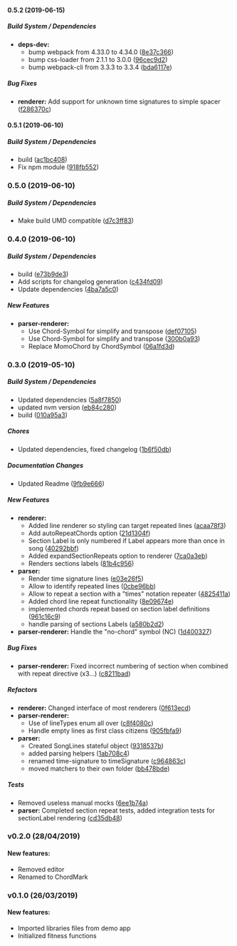 #### 0.5.2 (2019-06-15)

##### Build System / Dependencies

* **deps-dev:**
  *  bump webpack from 4.33.0 to 4.34.0 ([8e37c366](https://github.com/no-chris/chord-mark/commit/8e37c3669009b22b36865d1af58afb2aa459049a))
  *  bump css-loader from 2.1.1 to 3.0.0 ([96cec9d2](https://github.com/no-chris/chord-mark/commit/96cec9d226c359a100b23166e504828d734eed77))
  *  bump webpack-cli from 3.3.3 to 3.3.4 ([bda6117e](https://github.com/no-chris/chord-mark/commit/bda6117e982a627a8aea5e6cb2d68b732931306d))

##### Bug Fixes

* **renderer:**  Add support for unknown time signatures to simple spacer ([f286370c](https://github.com/no-chris/chord-mark/commit/f286370c29381f7e96a0eb0c9016a44526500e5b))

#### 0.5.1 (2019-06-10)

##### Build System / Dependencies

*  build ([ac1bc408](https://github.com/no-chris/chord-mark/commit/ac1bc408051e4cfa1f3c5dea83cbb3b2e820bb3e))
*  Fix npm module ([918fb552](https://github.com/no-chris/chord-mark/commit/918fb552e73740e1ca384d60aeea1fdea42f21a7))

### 0.5.0 (2019-06-10)

##### Build System / Dependencies

*  Make build UMD compatible ([d7c3ff83](https://github.com/no-chris/chord-mark/commit/d7c3ff83c77eedfb052ad0671dd2ac6dfb7dce24))

### 0.4.0 (2019-06-10)

##### Build System / Dependencies

*  build ([e73b9de3](https://github.com/no-chris/chord-mark/commit/e73b9de312ceb71bfccac603461e743361d5ef5a))
*  Add scripts for changelog generation ([c434fd09](https://github.com/no-chris/chord-mark/commit/c434fd0983363da0b61299016e8f3c5bf4df7a9d))
*  Update dependencies ([4ba7a5c0](https://github.com/no-chris/chord-mark/commit/4ba7a5c05e9a4c134504f459ad0f290ff3502a0b))

##### New Features

* **parser-renderer:**
  *  Use Chord-Symbol for simplify and transpose ([def07105](https://github.com/no-chris/chord-mark/commit/def0710581c60c7e9e12655f2da9312c7237c0fe))
  *  Use Chord-Symbol for simplify and transpose ([300b0a93](https://github.com/no-chris/chord-mark/commit/300b0a932a3444771eb8b3442177c3315f0bf414))
  *  Replace MomoChord by ChordSymbol ([06a1fd3d](https://github.com/no-chris/chord-mark/commit/06a1fd3d5585efe0d665b16534e2f98ad8ba8a6d))

### 0.3.0 (2019-05-10)

##### Build System / Dependencies

*  Updated dependencies ([5a8f7850](https://github.com/no-chris/chord-mark/commit/5a8f7850425618f5f97006a3ea0a0d58b335019f))
*  updated nvm version ([eb84c280](https://github.com/no-chris/chord-mark/commit/eb84c2807fa1898e94f77a866e5274bb2c0e41d7))
*  build ([010a95a3](https://github.com/no-chris/chord-mark/commit/010a95a3bb00a03ec2c61c7160a18dbf6312c637))

##### Chores

*  Updated dependencies, fixed changelog ([1b6f50db](https://github.com/no-chris/chord-mark/commit/1b6f50db493a688e6e2c8f2e6460ae8d6d17f5ba))

##### Documentation Changes

*  Updated Readme ([9fb9e666](https://github.com/no-chris/chord-mark/commit/9fb9e6667e94944b9661b1357f14b69a489de4ec))

##### New Features

* **renderer:**
  *  Added line renderer so styling can target repeated lines ([acaa78f3](https://github.com/no-chris/chord-mark/commit/acaa78f35792735926859abbc09d1d96b842c343))
  *  Add autoRepeatChords option ([21d1304f](https://github.com/no-chris/chord-mark/commit/21d1304fc309ad5dee326f13f2510b545ea138cc))
  *  Section Label is only numbered if Label appears more than once in song ([40292bbf](https://github.com/no-chris/chord-mark/commit/40292bbf24119f72587886f634a18b0cacd96c71))
  *  Added expandSectionRepeats option to renderer ([7ca0a3eb](https://github.com/no-chris/chord-mark/commit/7ca0a3eb6835c48c19da9205a0d3dac8e2fc5ae9))
  *  Renders sections labels ([81b4c956](https://github.com/no-chris/chord-mark/commit/81b4c956cf87688e9d3e0596c292851635c1db0f))
* **parser:**
  *  Render time signature lines ([e03e26f5](https://github.com/no-chris/chord-mark/commit/e03e26f58feb2fb80cfb5464f0bdcd851d894c7c))
  *  Allow to identify repeated lines ([0cbe96bb](https://github.com/no-chris/chord-mark/commit/0cbe96bbde4e0bd0afcaa2b4ca7ceaf9b8cbfc50))
  *  Allow to repeat a section with a "times" notation repeater ([4825411a](https://github.com/no-chris/chord-mark/commit/4825411a6703986274c3f7180d40ae76dc642855))
  *  Added chord line repeat functionality ([8e09674e](https://github.com/no-chris/chord-mark/commit/8e09674ecfb6861501764a06dc3a31c5b2410206))
  *  implemented chords repeat based on section label definitions ([961c16c9](https://github.com/no-chris/chord-mark/commit/961c16c9df2ef3772cc8dd1063d2dafa49355bcf))
  *  handle parsing of sections Labels ([a580b2d2](https://github.com/no-chris/chord-mark/commit/a580b2d2dff8f2616c87c55771925618cd5898d8))
* **parser-renderer:**  Handle the "no-chord" symbol (NC) ([1d400327](https://github.com/no-chris/chord-mark/commit/1d4003274c20a337e18de85deeb5707a8e807803))

##### Bug Fixes

* **parser-renderer:**  Fixed incorrect numbering of section when combined with repeat directive (x3...) ([c8211bad](https://github.com/no-chris/chord-mark/commit/c8211badbd2463610314d03d958695c0b94be703))

##### Refactors

* **renderer:**  Changed interface of most renderers ([0f613ecd](https://github.com/no-chris/chord-mark/commit/0f613ecd7815f9905ccd39c25dcef728857c55f5))
* **parser-renderer:**
  *  Use of lineTypes enum all over ([c8f4080c](https://github.com/no-chris/chord-mark/commit/c8f4080ce7c0a4dd57b98d7292169f5313842898))
  *  Handle empty lines as first class citizens ([905fbfa9](https://github.com/no-chris/chord-mark/commit/905fbfa906506d6a37e6259c21ae69078c627de5))
* **parser:**
  *  Created SongLines stateful object ([9318537b](https://github.com/no-chris/chord-mark/commit/9318537bb711c37b2f0098e61c80f4ce3c7e5f1b))
  *  added parsing helpers ([1ab708c4](https://github.com/no-chris/chord-mark/commit/1ab708c428ff6c7c8ebada3059b1ddec2193236b))
  *  renamed time-signature to timeSignature ([c964863c](https://github.com/no-chris/chord-mark/commit/c964863c7a496b425b6680a33154584ffffe5f67))
  *  moved matchers to their own folder ([bb478bde](https://github.com/no-chris/chord-mark/commit/bb478bdee2e5e2632cb879fb0eb7b5a682024645))

##### Tests

*  Removed useless manual mocks ([6ee1b74a](https://github.com/no-chris/chord-mark/commit/6ee1b74a2c4020a4f1cc2b3f3de5f8724686d162))
* **parser:**  Completed section repeat tests, added integration tests for sectionLabel rendering ([cd35db48](https://github.com/no-chris/chord-mark/commit/cd35db489e34dacc2d34db86c262b4709f54f48b))


### v0.2.0 (28/04/2019)

#### New features:

- Removed editor
- Renamed to ChordMark

### v0.1.0 (26/03/2019)

#### New features:

- Imported libraries files from demo app
- Initialized fitness functions

